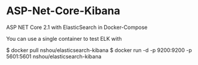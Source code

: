 # ASP-Net-Core-Kibana
ASP NET Core 2.1 with ElasticSearch  in Docker-Compose

You can use a single container to test ELK with 

$ docker pull nshou/elasticsearch-kibana
$ docker run -d -p 9200:9200 -p 5601:5601 nshou/elasticsearch-kibana


